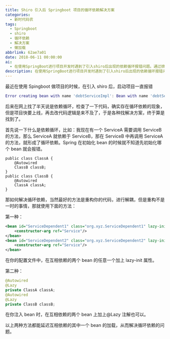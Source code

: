 ```yaml
---
title: Shiro 引入后 Springboot 项目的循环依赖解决方案
categories:
  - 新时代码农
tags:
  - Springboot
  - shiro
  - 循环依赖
  - 解决方案
  - 懒加载
abbrlink: 62ae7a01
date: 2018-06-11 00:00:00
ai:
  - 在使用SpringBoot进行项目开发时遇到了引入shiro后出现的依赖循环报错问题。通过排查发现存在服务之间的循环调用导致的问题。解决方法包括：一、重构代码以消除耦合；二、在配置文件中为互相依赖的服务添加lazy-init属性；三、在注入bean时使用@Lazy注解延迟加载其中一个bean，从而解决了循环依赖错误。
description: 在使用SpringBoot进行项目开发时遇到了引入shiro后出现的依赖循环报错问题。通过排查发现存在服务之间的循环调用导致的问题。解决方法包括：一、重构代码以消除耦合；二、在配置文件中为互相依赖的服务添加lazy-init属性；三、在注入bean时使用@Lazy注解延迟加载其中一个bean，从而解决了循环依赖错误。
---
```


最近在使用 Spingboot 做项目的时候，在引入 shiro 后，启动项目一直报错

```lua
Error creating bean with name 'debtServiceImpl': Bean with name 'debtServiceImpl' has been injected into other beans [repayBillServiceImpl,investServiceImpl,receiveBillServiceImpl] in its raw version as part of a circular reference, but has eventually been wrapped. This means that said other beans do not use the final version of the bean. This is often the result of over-eager type matching - consider using 'getBeanNamesOfType' with the 'allowEagerInit' flag turned off, for example.
```

后来在网上找了半天说是依赖循环，检查了一下代码，确实存在循环依赖的现象，但是项目快要上线，再去改代码逻辑是来不及了，于是各种找解决方案，终于算是找到了。

首先说一下什么是依赖循环，比如：我现在有一个 ServiceA 需要调用 ServiceB 的方法，那么 ServiceA 就依赖于 ServiceB，那在 ServiceB 中再调用 ServiceA 的方法，就形成了循环依赖。Spring 在初始化 bean 的时候就不知道先初始化哪个 bean 就会报错。

```
public class ClassA {
    @Autowired
    ClassB classB;
}
public class ClassB {
    @Autowired
    ClassA classA;
}
```

那如何解决循环依赖，当然最好的方法是重构你的代码，进行解耦，但是重构不是一时的事情，那就使用下面的方法：

第一种：

```xml
<bean id="ServiceDependent1" class="org.xyz.ServiceDependent1" lazy-init="true">
    <constructor-arg ref="Service"/>
</bean>
<bean id="ServiceDependent2" class="org.xyz.ServiceDependent2" lazy-init="true">
    <constructor-arg ref="Service"/>
</bean>
```

在你的配置文件中，在互相依赖的两个 bean 的任意一个加上 lazy-init 属性。

第二种：

```java
@Autowired
@Lazy
private ClassA classA;
@Autowired
@Lazy
private ClassB classB;
```

在你注入 bean 时，在互相依赖的两个 bean 上加上@Lazy 注解也可以。

以上两种方法都能延迟互相依赖的其中一个 bean 的加载，从而解决循环依赖的问题。

